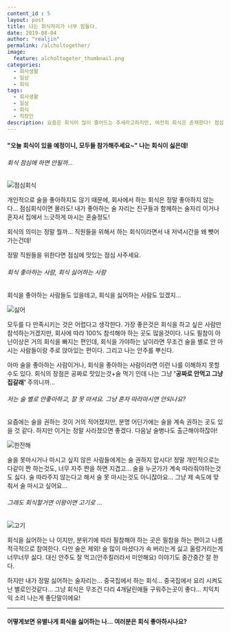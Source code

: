 ```yaml
---
content_id : 5
layout: post
title: 나는 회식자리가 너무 힘들다.
date: 2019-08-04
author: "realjin"
permalink: /alcholtogether/
image:
  feature: alcholtogeter_thumbnail.png
categories:
  - 회사생활
  - 일상
  - 회식
tags:
  - 회사생활
  - 일상
  - 회식
  - 직장인
description: 요즘은 회식이 많이 줄어드는 추세라고하지만, 여전히 회식은 존재한다! 점심회식 하는곳이 가장 부러워~ 회식자리에서 내가 왜 맨날 술 줘야하는데, 알아서 따라마시자 좀! 건배사도 하고 싶은 사람만 하자!
---
```


#### "오늘 회식이 있을 예정이니, 모두들 참가해주세요~" 나는 회식이 싫은데!

###### 회식 점심에 하면 안될까...

![점심회식](https://lh3.googleusercontent.com/G9H89YKfxYAKSeQM-u3t4MrciVN9yTT59hact81jqviloul5p6ZaDbRcDJGLdc0cOU2cq3EKqIDpW9wxWx7b7WTzR968X__HiAXm6NDALyNZ5BSqiXb2plKbv5lCZi59aC2V5YIVeuxOtWY8e1Xy4rCk4ixZkkIqApRRTqqfnTtL0ieyHfCsJJYmoVsY75ccAWLLLrXxMsStj1PGeymMpMGLg_ZeYyPD30GyLQ_su3qewUAqfY4an04dNDfoMSkRn06AInbT32R5t8k6NrrP8tG8YMhrApTtwkx7BoYU905SVNpWntwLtcX1HjdUdUWzjQj-pRGQcdYopMFspFIFGf59gaVZCeUKvrKGB5pXx89jZNTp8Tiyns0HJhqRU-d0_SiBI8bQ-95PUOKjcczJCvwFN3pag-KIU0BYWY5UhCvVjqrshJz-VcJrIBka7DGfM08uSkvlrGRChweQ3mL4mWx0qQF8lvw0PgX-CBzU9v7Lv1LX4EFgAceb1-gImGgzB-nXuC4xIDvGMoweYB1eujPWTYAq4qiom5FEPA8dbjV4-y6fw60uHH8HNdUEJbLb6dODzX8vLFbab3-B81t2bDSrwopbMDmVdm1FEjt9ZX8RXhgsTUJ1UdLLGxOFw_wPNtGW4E0fMl1mC2IZ-PoCDxcpgevtVefPZbYUaiH_5g3FUQll7-aPMPDpgVJV5NUGBUqgNBT6dL8zWHzJ165PW0Nb=w1305-h734-no)

개인적으로 술을 좋아하지도 않기 때문에, 회사에서 하는 회식은 정말 좋아하지 않는다... 점심회식이면 몰라도! 내가 좋아하는 술 자리는 친구들과 함께하는 술자리 이거나 혼자서 집에서 느긋하게 마시는 혼술정도!

회식의 의미는 정말 뭘까... 직원들을 위해서 하는 회식이라면서 내 저녁시간을 왜 뺏어가는건데!

정말 직원들을 위한다면 점심에 맛있는 점심 사주세요.

###### 회식 좋아하는 사람, 회식 싫어하는 사람

회식을 좋아하는 사람들도 있을테고, 회식을 싫어하는 사람도 있겠지...

![싫어](https://lh3.googleusercontent.com/voJQs7HetwyeKZxxYQw0zvpQa6gUrbg2QaUQhgBi2QD3GO70GhWT-nXBC2iyyXszs8vaE8UXUz2o52LOHuliUPn_8pGRji0sCLcMzMSGfKaWfVFFWt4Vd-8NWUppv-W2CagAaNWijnxIaFLxyDYqUEdMBirbKG-cITpsb8Y94yGhwVSUHuh5mMl63lp-ijm2jVr5NyqbvpAu8SJ0ngsHgsBF0RD0pYBDqPUqRUJd_Vm6EsKtaZnNUt-FH6_TdQG4RDt0Pd76uNuMH-BpBefEElAQVL08RnXwswnsxNiKYf1FYC0vBdJRqy0aquVbpqpCk5jsNBAcAd0Z7vtwyF2BBV_zTSbKzGYDoN8MBg-wqeMZvbjrOkeUZKWE7IcjeDOo19SS7eJHP6TLM-X3CstR1XsZ2Au-_8iiA2lUxVOhB-O5L8DInfgxCWGbsB2Kb7YwLTK-Z2T9uhDcLtgOzTeNPyTng4ybFfd0TtdeYNM7QSA9Wn6vo7W-XjcLivtD_pf2HWhKtxLN7KwDkTBuqCG3e5wwUKpBpf6vvYgH-4EkNO_mnmJ3VvZGE1ndlP-g4xkj29kxbakvchrdh76Rc-csLUDDm6eldy6_c3Lz2OBIjbJt_ObFrlIq_VCl2ZJcxzd-UFKTHUZcfc7-yzusW0NBZ0cn-3Bu-m7Qvm3vjJ4-ElPBSAR5TjwpAs0Fb7J0aFCuLueIkvCRI503KpowWOnl8vjO=w1102-h734-no)

모두를 다 만족시키는 것은 어렵다고 생각한다. 가장 좋은것은 회식을 하고 싶은 사람만 참석하는거겠지만, 회사에 따라 100% 참석해야 하는 곳도 많을것이다. 나도 필참이 아닌이상은 거의 회식을 빠지는 편인데, 회식을 가야하는 날이라면 무조건 술을 별로 안 마시는 사람들이랑 주로 앉아있는 편이다. 그리고 나는 안주를 뿌신다.

아마 술을 좋아하는 사람이거나, 회식을 좋아하는 사람이라면 이런 나를 이해하지 못할 수도 있다. 회식의 장점은 공짜로 맛있는것+술 먹기 인데 나는 그냥 **'공짜로 안먹고 그냥 집갈래'** 주의니까...

###### 저는 술 별로 안좋아하고, 잘 못 마셔요. 그냥 혼자 따라마시면 안되나요?

요즘에는 술을 권하는 것이 거의 적어졌지만, 분명 어딘가에는 술을 계속 권하는 곳도 있을 것 같다. 하지만 이거는 정말 사라졌으면 좋겠다. 다음날 술병나도 출근해야하잖아!

![한잔해](https://lh3.googleusercontent.com/580Bw-I-F1Yzddv9vIs-eNhE7jU25qrMUcvcD9eKde2mkDe9fHa3fsophBz381IRmQ1TVTlhpcSXqY6ZFnTXR9KmuRrR-tEjbljqdFgY99HPX7AaTq1LsyQ0pznW6_aWmS83gmD3cZd76ga3ECQZQnugot48hNnvH-ejBxSYgtX2BlxQO4H4780-yauGFpy9W2TKiiTld94ocwDqrKaEHuTppD-vQTj3YYtA7h71lsSJCXDCM2-C8kHG8t6uQIVsA6yEUwDXJjCUUN-odrq_0lA-5J04EZakESN4izJlS0wA3dieh6yaP4zshl2-XFBAVufcAPEPx86Au-xncipFIGSmcl_tVQA6xTAzRl689x941R_SQKdWmbo4Se3AXZzQKGZSjkyB7fNjy9U1-iRHIttVqE3lSj4plboEMDJozReaL_aGuI63uEljgkPBw7eLDTW79dynvEv7fYHIa_WwSLtschFtFva8Um1FW-ekJ3y3HN_QFxerdibiURPrf_YbBBW3NrCu_Yx895K9SPGCleG_s3n-mbBSwmTTtmh01cHeUdOSs4S_J2HeJxi4lB8gHJIGAWbywdgCjVZ-RiRROVviKKZbPYIGKyFu51xfMZmkUi5cyiihqGFqxRdLU_IT21fq0pFSyuVsICkwoxe8QNA3jKhfbuQ0Eh9iiFG1rhqjk6bBZgsuldBDJjXRt2f3-deE75E5xU-AZc07LizHzNpG=w506-h337-no)

술을 못마시거나 마시고 싶지 않은 사람들에게는 술 권하지 맙시다! 정말 개인적으로는 다같이 짠 하는것도, 너무 자주 짠을 하면 지겹고... 술을 누군가가 계속 따라줘야하는것도 싫다. 술 따라주지 않는다고 해서 술 못 마시는것도 아니잖아요... 그냥 제 속도에 맞춰서 술 마시고 싶어요...

###### 그래도 회식할거면 이왕이면 고기로 ...

![고기](https://lh3.googleusercontent.com/F2aQLkfzCyvq0LSiw0EdfPiAtu_4OjEETs_sKH8J8kDHZpoi2GJW3BC-0wiTIL-vkv60vIftOymsHu2l08Hp2_Pdh_jpB88zoaZgLZFyp7KC0OTHp6pkX34AVlf4hGdZpHRWcFxu2XI-eDMu2QzmrFalTvLUdBwK96Sp4sGAzduRJX12WugQPEYPLEL0Cv2XIYDtgBTbHp_T2ESru69uu-6lIsTYhG2zbrrhkAVK5Xm4nSP8DYLIu_gV0DT7lOp3ccBwjeP_o4_h4WCAVACeUGmWmM9jyObibeGD50_bPY7x-AY5AzlBPtOeYSvPGvP6GCcbGHCuSVDjJMw0CEShp2t5FFrr7ghgzSek2hWAp1FCrgUuHzCckI3nY3ZZSK6WC417i6wIzuNZpTKKCR2_0WNPdeOYla2-1sboWyPK_mRzBolScsfzv2Tbo2Hlwggmshb-zX7AjdKb98PlhWsTEt078_3Df-hTq8h9bQ-sjQQW9ic372ksfUC5Sxp90dlBiBT2ucWMT1-QORrkU86TJ13DArhZRn7TNiqr0OqrxSs_4MYgqRFyQdzRL3OzTylyIgoXP65SihNyFOyfbWwi-HDeuRMz3WwtenKbYFjgpY4JW3fjxOG1CL5_As5mYh2It2Bx0_H8DRfFNEOwb1OyVO5L_s4Lj63cmjz_Pa3HAIKyunNbKPL9M7wXhx32C67niRRgonPO2C2prFbSFV4Vw_2Y=w1105-h734-no)

회식을 싫어하는 나 이지만, 분위기에 따라 필참해야 하는 곳은 필참을 하는 편이고 나름 적극적으로 참여한다. 다만 술은 제외! 술 많이 마셨다가 속 버리는게 싫고 울렁거리는게 너무너무 싫다. 대신 안주도 잘 먹고(안주킬러라서 미안해요) 이야기도 중간중간 잘 한다.

하지만 내가 정말 싫어하는 술자리는... 중국집에서 하는 회식... 중국집에서 요리 시켜도 난 별로인것같다... 그냥 회식은 무조건 다리 4개달린애들 구워주는곳이 좋다... 치익치익 소리 나는게 좋단말이에요!  

---

#### 어떻게보면 유별나게 회식을 싫어하는 나... 여러분은 회식 좋아하시나요?

